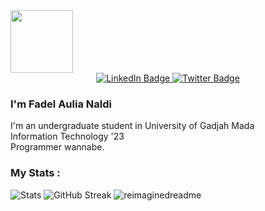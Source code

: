 <div id="header" align="left">
  <img src="https://media.giphy.com/media/M9gbBd9nbDrOTu1Mqx/giphy.gif" width="100"/>
</div>

<div id="badges" align="center">
  <a href="https://www.linkedin.com/in/fadel-aulia-naldi-1b4908288/">
    <img src="https://img.shields.io/badge/LinkedIn-blue?style=for-the-badge&logo=linkedin&logoColor=white" alt="LinkedIn Badge"/>
  </a>
  <a href="https://www.instagram.com/fadel_aulia">
    <img src="https://img.shields.io/badge/Instagram-purple?style=for-the-badge&logo=instagram&logoColor=white" alt="Twitter Badge"/>
  </a><br>
  <img src="https://komarev.com/ghpvc/?username=FAN2257&style=flat-square&color=blue" alt=""/>
</div>

### I'm Fadel Aulia Naldi

I'm an undergraduate student in University of Gadjah Mada <br>
Information Technology '23 <br>
Programmer wannabe.

### My Stats :

<div>
  <img src="https://github-readme-stats.vercel.app/api/top-langs/?username=FAN2257&layout=compact&theme=vision-friendly-dark" alt="Stats" />
  <img src="http://github-readme-streak-stats.herokuapp.com?user=FAN2257&theme=dark&background=000000" alt="GitHub Streak" />
  <img src="https://myreadme.vercel.app/api/embed/FAN2257?panels=userstatistics,toprepositories,toplanguages,commitgraph" alt="reimaginedreadme" />
</div>


<!--
**FAN2257/FAN2257** is a ✨ _special_ ✨ repository because its `README.md` (this file) appears on your GitHub profile.

Here are some ideas to get you started:

- 🔭 I’m currently working on ...
- 🌱 I’m currently learning ...
- 👯 I’m looking to collaborate on ...
- 🤔 I’m looking for help with ...
- 💬 Ask me about ...
- 📫 How to reach me: ...
- 😄 Pronouns: ...
- ⚡ Fun fact: ...
-->
